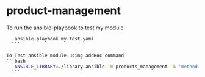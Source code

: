 # product-management

To run the ansible-playbook to test my module 
  ```bash
     ansible-playbook my-test.yaml
    ```

To Test ansible module using addHoc command
  ```bash
     ANSIBLE_LIBRARY=./library ansible -m products_management -a 'method=GET id=23' localhost
    ```  
